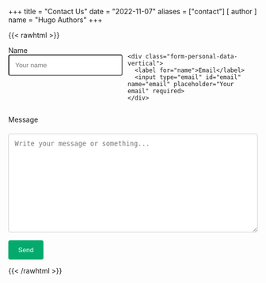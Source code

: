 +++
title = "Contact Us"
date = "2022-11-07"
aliases = ["contact"]
[ author ]
  name = "Hugo Authors"
+++

{{< rawhtml >}}

<style>
  form{
    width: 100%;
  }

textarea {
  width: 100%;
  padding: 12px;
  border: 1px solid #ccc;
  border-radius: 4px;
  box-sizing: border-box;
  margin-top: 6px;
  margin-bottom: 16px;
  resize: vertical;
}

input[type=submit] {
  background-color: #04AA6D;
  color: white;
  padding: 12px 20px;
  border: none;
  border-radius: 4px;
  cursor: pointer;
}

input[type=submit]:hover {
  background-color: #45a049;
}

.form-personal-data {
  display: flex;
  gap: 10px;
}

.form-personal-data-vertical, input[type=text], input[type=email] {
  width: 100%;
  margin-bottom: 5px;
}

input[type=text], input[type=email] {
  padding: 12px;
  border-radius: 4px;
  box-sizing: border-box;
  resize: vertical;
}

input[type=text], input[type=email], #message{
  color: #000;
}
</style>

<form action="{{< contactFormUrl >}}" method="POST">

  <div class="form-personal-data">
    <div class="form-personal-data-vertical">
      <label for="name">Name</label>
      <input type="text" id="name" name="name" placeholder="Your name" required>
    </div>

    <div class="form-personal-data-vertical">
      <label for="name">Email</label>
      <input type="email" id="email" name="email" placeholder="Your email" required>
    </div>
  </div>

  <label for="message">Message</label>
  <textarea id="message" name="message" placeholder="Write your message or something..." style="height:200px" required></textarea>
  <input type="hidden" name="_captcha" value="false">
  <input type="hidden" name="_template" value="box">
  <input type="hidden" name="_subject" value="New submission!">
  <input type="hidden" name="_next" value="{{< contactReturnUrl >}}">
  <input type="submit" value="Send">
</form>
{{< /rawhtml >}}